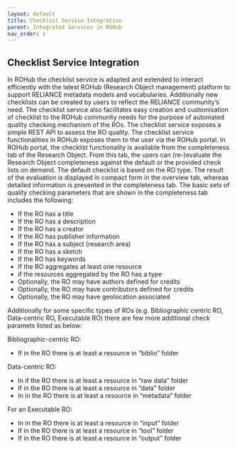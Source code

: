```yaml
---
layout: default
title: Checklist Service Integration
parent: Integrated Services in ROHub
nav_order: 1
---
```


## Checklist Service Integration
In ROHub the  checklist  service is  adapted  and  extended to  interact  efficiently  with  the  latest ROHub  (Research  Object management)  platform  to  support  RELIANCE  metadata models  and  vocabularies. Additionally new  checklists can be created by users to  reflect the RELIANCE community’s need. The checklist service also facilitates easy creation and customisation of checklist to the ROHub community needs for the purpose of automated quality checking mechanism of the ROs. The checklist service exposes a simple REST API to assess the RO quality. The checklist service functionalities in ROHub exposes them to the user via the ROHub portal. 
In  ROHub  portal, the  checklist  functionality  is  available  from the completeness tab  of  the  Research  Object.  From  this  tab,  the  users  can (re-)evaluate  the Research Object completeness against the default or the provided check lists on demand. The default checklist  is  based  on  the  RO  type. The  result  of  the  evaluation  is  displayed  in compact  form  in  the  overview  tab,  whereas  detailed  information is  presented  in  the completeness tab. The basic sets of quality checking parameters that are shown in the completeness tab includes the following:

* If the RO has a title
* If the RO has a description
* If the RO has a creator
* If the RO has publisher information
* If the RO has a subject (research area)
* If the RO has a sketch
* If the RO has keywords
* If the RO aggregates at least one resource
* if the resources aggregated by the RO has a type
* Optionally, the RO may have authors defined for credits
* Optionally, the RO may have contributors defined for credits
* Optionally, the RO may have geolocation associated

Additionally for some specific types of ROs (e.g. Bibliographic centric RO, Data-centric RO, Executable RO) there are few more additional check paramets listed as below:

Bibliographic-centric RO:
* If in the RO there is at least a resource in “biblio” folder  

Data-centric RO:
* In if the RO there is at least a resource in “raw data” folder
* If in the RO there is at least a resource in “data” folder
* In in the RO there is at least a resource in “metadata” folder

For an Executable RO:
* In in the RO there is at least a resource in “input” folder
* If in the RO there is at least a resource in “tool” folder
* If in the RO there is at least a resource in “output” folder
